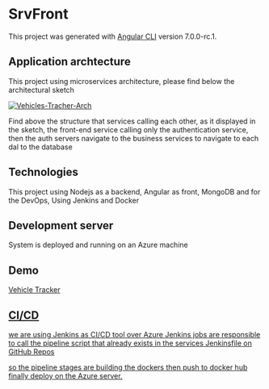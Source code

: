 # SrvFront

This project was generated with [Angular CLI](https://github.com/angular/angular-cli) version 7.0.0-rc.1.

## Application archtecture

This project using microservices architecture, please find below the architectural sketch

<a href="https://ibb.co/MnRQrSX"><img src="https://i.ibb.co/wyKjVgv/Vehicles-Tracher-Arch.png" alt="Vehicles-Tracher-Arch" border="0"></a>

Find above the structure that services calling each other,
as it displayed in the sketch, the front-end service calling only the authentication service,
then the auth servers navigate to the business services to navigate to each dal to the database

## Technologies

This project using Nodejs as a backend, Angular as front, MongoDB and for the DevOps, Using Jenkins and Docker

## Development server

System is deployed and running on an Azure machine

## Demo
<a href="http://40.114.48.59"> Vehicle Tracker
## CI/CD

we are using Jenkins as CI/CD tool over Azure 
Jenkins jobs are responsible to call the pipeline script that already exists in the services Jenkinsfile on GitHub Repos

so the pipeline stages are building the dockers then push to docker hub finally deploy on the Azure server.
